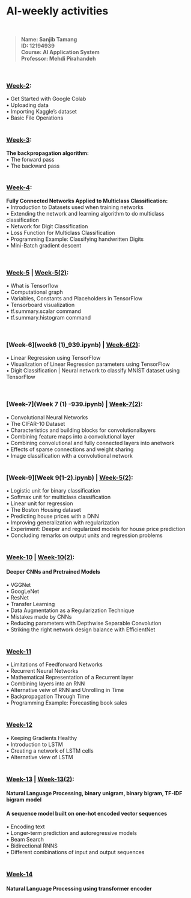 # AI-weekly activities

<br/>

>**Name: Sanjib Tamang**<br/>
>**ID: 12194939**<br/>
>**Course: AI Application System**<br/>
>**Professor: Mehdi Pirahandeh**<br/>

<br/>

### [Week-2](Week2_939.ipynb): <br/>
• Get Started with Google Colab<br/>
• Uploading data<br/>
• Importing Kaggle’s dataset<br/>
• Basic File Operations<br/>
<br/>

### [Week-3](Week3_939.ipynb): <br/>
**The backpropagation algorithm:<br/>**
• The forward pass<br/>
• The backward pass<br/>
<br/>

### [Week-4](Week4_939.ipynb): <br/>
**Fully Connected Networks Applied to Multiclass Classification:**<br/>
• Introduction to Datasets used when training networks<br/>
• Extending the network and learning algorithm to do multiclass classification<br/>
• Network for Digit Classification<br/>
• Loss Function for Multiclass Classification<br/>
• Programming Example: Classifying handwritten Digits<br/>
• Mini-Batch gradient descent<br/>

<br/>

### [Week-5](Week5_939.ipynb) | [Week-5(2)](Week5(2)_939.ipynb): <br/>
• What is Tensorflow<br/>
• Computational graph<br/>
• Variables, Constants and Placeholders in TensorFlow<br/>
• Tensorboard visualization<br/>
• tf.summary.scalar command<br/>
• tf.summary.histogram command<br/>

<br/>

### [Week-6](week6 (1)_939.ipynb) | [Week-6(2)](week6_2-939.ipynb): <br/>
• Linear Regression using TensorFlow<br/>
• Visualization of Linear Regression parameters using TensorFlow<br/>
• Digit Classification | Neural network to classify MNIST dataset using TensorFlow<br/>

<br/>

### [Week-7](Week 7 (1) -939.ipynb) | [Week-7(2)](week7(2)_939.ipynb): <br/>
• Convolutional Neural Networks<br/>
• The CIFAR-10 Dataset<br/>
• Characteristics and building blocks for convolutionallayers<br/>
• Combining feature maps into a convolutional layer<br/>
• Combining convolutional and fully connected layers into anetwork<br/>
• Effects of sparse connections and weight sharing<br/>
• Image classification with a convolutional network<br/>
<br/>

### [Week-9](Week 9(1-2).ipynb) | [Week-5(2)](Week5(2)_939.ipynb): <br/>
• Logistic unit for binary classification<br/>
• Softmax unit for multiclass classification<br/>
• Linear unit for regression<br/>
• The Boston Housing dataset<br/>
• Predicting house prices with a DNN<br/>
• Improving generalization with regularization<br/>
• Experiment: Deeper and regularized models for house price prediction<br/>
• Concluding remarks on output units and regression problems<br/>
<br/>

### [Week-10](week_10(1-2).ipynb) | [Week-10(2)](Week10(2)_939.ipynb): <br/>
#### Deeper CNNs and Pretrained Models <br/>
• VGGNet<br/>
• GoogLeNet<br/>
• ResNet<br/>
• Transfer Learning<br/>
• Data Augmentation as a Regularization Technique<br/>
• Mistakes made by CNNs<br/>
• Reducing parameters with Depthwise Separable Convolution<br/>
• Striking the right network design balance with EfficientNet<br/>
<br/>


### [Week-11](week11_Lab(1-4).ipynb)
• Limitations of Feedforward Networks<br/>
• Recurrent Neural Networks<br/>
• Mathematical Representation of a Recurrent layer<br/>
• Combining layers into an RNN<br/>
• Alternative veiw of RNN and Unrolling in Time<br/>
• Backpropagation Through Time<br/>
• Programming Example: Forecasting book sales<br/>
<br/>

### [Week-12](Week12_939.ipynb)
• Keeping Gradients Healthy<br/>
• Introduction to LSTM<br/>
• Creating a network of LSTM cells<br/>
• Alternative view of LSTM<br/>
<br/>

### [Week-13](week13(1)_939.ipynb) | [Week-13(2)](Week13(2)_939.ipynb): <br/>
#### Natural Language Processing, binary unigram, binary bigram, TF-IDF bigram model<br/>
#### A sequence model built on one-hot encoded vector sequences<br/>
• Encoding text<br/>
• Longer-term prediction and autoregressive models<br/>
• Beam Search<br/>
• Bidirectional RNNS<br/>
• Different combinations of input and output sequences<br/>
<br/>

### [Week-14](Week14_939.ipynb)

#### Natural Language Processing using transformer encoder

